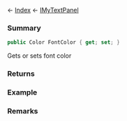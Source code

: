 ← [Index](Api-Index) ← [IMyTextPanel](Sandbox.ModAPI.Ingame.IMyTextPanel)

### Summary

```csharp
public Color FontColor { get; set; }
```

Gets or sets font color

### Returns

### Example

### Remarks

